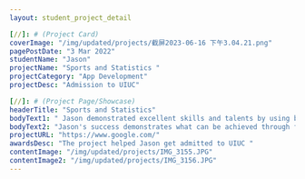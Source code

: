 ```yaml
---
layout: student_project_detail

[//]: # (Project Card)
coverImage: "/img/updated/projects/截屏2023-06-16 下午3.04.21.png"
pagePostDate: "3 Mar 2022"
studentName: "Jason"
projectName: "Sports and Statistics "
projectCategory: "App Development"
projectDesc: "Admission to UIUC"

[//]: # (Project Page/Showcase)
headerTitle: "Sports and Statistics"
bodyText1: " Jason demonstrated excellent skills and talents by using big data analysis to predict the tactical use of NFL football teams, and was successfully admitted to the University of Illinois at Urbana-Champaign as a computer science major. UIUC's computer science major ranks fifth in the United States, and is well-known and highly competitive."
bodyText2: "Jason's success demonstrates what can be achieved through focus and hard preparation. His case inspired other students to understand that while applying to top computer science programs is difficult, it is still possible to earn your chance through hard work and the demonstration of unique skills. His story is a tribute to perseverance and innovation."
projectURL: "https://www.google.com/"
awardsDesc: "The project helped Jason get admitted to UIUC "
contentImage: "/img/updated/projects/IMG_3155.JPG"
contentImage2: "/img/updated/projects/IMG_3156.JPG"
---
```

